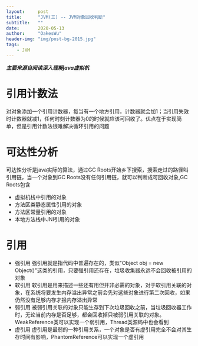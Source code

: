 ```yaml
---
layout:     post
title:      "JVM(三) -- JVM对象回收判断"
subtitle:   ""
date:       2020-05-13
author:     "OakesWu"
header-img: "img/post-bg-2015.jpg"
tags:
    - JVM
---
```


***主要来源自阅读深入理解java虚拟机***
#  引用计数法
对对象添加一个引用计数器，每当有一个地方引用，计数器就会加1；当引用失效时计数器就减1，任何时刻计数器为0的时候就应该可回收了。优点在于实现简单，但是引用计数法很难解决循环引用的问题
#  可达性分析
可达性分析是java实际的算法，通过GC Roots开始乡下搜索，搜索走过的路径叫引用链，当一个对象到GC Roots没有任何引用链，就可以判断成可回收对象,GC Roots包含
- 虚拟机栈中引用的对象 
- 方法区类静态属性引用的对象
- 方法区常量引用的对象
- 本地方法栈中JNI引用的对象
#  引用
- 强引用
强引用就是指代码中普遍存在的，类似"Object obj = new Object()"这类的引用，只要强引用还存在，垃圾收集器永远不会回收被引用的对象
- 软引用
软引用是用来描述一些还有用但并非必需的对象，对于软引用关联的对象，在系统将要发生内存溢出异常之前会先对这些对象进行第二次回收，如果仍然没有足够内存才报内存溢出异常
- 弱引用
被弱引用关联的对象只能生存到下次垃圾回收之前，当垃圾回收器工作时，无论当前内存是否足够，都会回收掉只被弱引用关联的对象。WeakReference类可以实现一个弱引用，Thread类源码中也会看到
- 虚引用
虚引用是最弱的一种引用关系，一个对象是否有虚引用完全不会对其生存时间有影响，PhantomReference可以实现一个虚引用